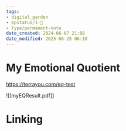 ```yaml
---
tags: 
- digital_garden
- epstatus/1-🌱
- type/permanent-note
date_created: 2024-06-07 21:08
date_modified: 2025-06-25 06:10
---
```

# My Emotional Quotient

https://terrayou.com/eq-test

![[myEQResult.pdf]]

# Linking